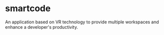# smartcode

An application based on VR technology to provide multiple workspaces and enhance a developer's productivity.
